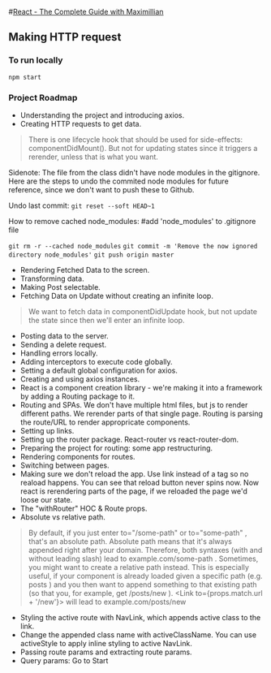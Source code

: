 #[React - The Complete Guide with Maximillian](https://www.udemy.com/react-the-complete-guide-incl-redux/learn/lecture/8125770#questions/6946374)

## Making HTTP request

### To run locally
`npm start`

### Project Roadmap

* Understanding the project and introducing axios.
* Creating HTTP requests to get data.
> There is one lifecycle hook that should be used for side-effects: componentDidMount(). But not for updating states since it triggers a rerender, unless that is what you want.

Sidenote: The file from the class didn't have node modules in the gitignore. Here are the steps to undo the commited node modules for future reference, since we don't want to push these to Github. 

Undo last commit:
`git reset --soft HEAD~1`

How to remove cached node_modules:
#add 'node_modules' to .gitignore file

`git rm -r --cached node_modules`
`git commit -m 'Remove the now ignored directory node_modules'`
`git push origin master`

* Rendering Fetched Data to the screen.
* Transforming data.
* Making Post selectable.
* Fetching Data on Update without creating an infinite loop. 

> We want to fetch data in componentDidUpdate hook, but not update the state since then we'll enter an infinite loop.

* Posting data to the server.
* Sending a delete request.
* Handling errors locally.
* Adding interceptors to execute code globally.
* Setting a default global configuration for axios.
* Creating and using axios instances.
* React is a component creation library - we're making it into a framework by adding a Routing package to it.
* Routing and SPAs. We don't have multiple html files, but js to render different paths. We rerender parts of that single page. Routing is parsing the route/URL to render appropricate components. 
* Setting up links.
* Setting up the router package. React-router vs react-router-dom.
* Preparing the project for routing: some app restructuring.
* Rendering components for routes.
* Switching between pages.
* Making sure we don't reload the app. Use link instead of a tag so no reaload happens. You can see that reload button never spins now. Now react is rerendering parts of the page, if we reloaded the page we'd loose our state.
* The "withRouter" HOC & Route props.
* Absolute vs relative path. 
>By default, if you just enter to="/some-path"  or to="some-path" , that's an absolute path. Absolute path means that it's always appended right after your domain. Therefore, both syntaxes (with and without leading slash) lead to example.com/some-path .
>Sometimes, you might want to create a relative path instead. This is especially useful, if your component is already loaded given a specific path (e.g. posts ) and you then want to append something to that existing path (so that you, for example, get /posts/new ). <Link to={props.match.url + '/new'}>  will lead to example.com/posts/new
* Styling the active route with NavLink, which appends active class to the link.
* Change the appended class name with activeClassName. You can use activeStyle to apply inline styling to active NavLink.
* Passing route params and extracting route params.
* Query params: <Link to="/my-path?start=5">Go to Start

